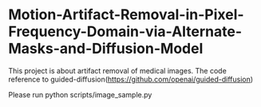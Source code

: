 # Motion-Artifact-Removal-in-Pixel-Frequency-Domain-via-Alternate-Masks-and-Diffusion-Model
This project is about artifact removal of medical images. The code reference to guided-diffusion(https://github.com/openai/guided-diffusion)

Please run python scripts/image_sample.py
